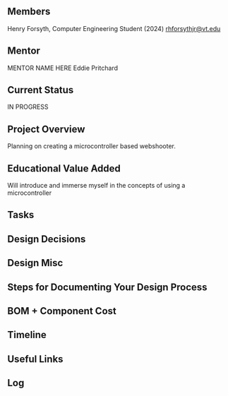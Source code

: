 ## Members
Henry Forsyth, Computer Engineering Student (2024)
rhforsythjr@vt.edu

## Mentor
MENTOR NAME HERE
Eddie Pritchard
## Current Status
IN PROGRESS

## Project Overview

Planning on creating a microcontroller based webshooter.

## Educational Value Added

Will introduce and immerse myself in the concepts of using a microcontroller

## Tasks

<!-- Your Text Here. You may work with your mentor on this later when they are assigned -->

## Design Decisions

<!-- Your Text Here. You may work with your mentor on this later when they are assigned -->

## Design Misc

<!-- Your Text Here. You may work with your mentor on this later when they are assigned -->

## Steps for Documenting Your Design Process

<!-- Your Text Here. You may work with your mentor on this later when they are assigned -->

## BOM + Component Cost

<!-- Your Text Here. You may work with your mentor on this later when they are assigned -->

## Timeline

<!-- Your Text Here. You may work with your mentor on this later when they are assigned -->

## Useful Links

<!-- Your Text Here. You may work with your mentor on this later when they are assigned -->

## Log

<!-- Your Text Here. You may work with your mentor on this later when they are assigned -->
